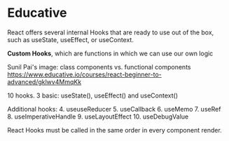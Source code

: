 # Educative

React offers several internal Hooks that are ready to use out of the box, such as useState, useEffect, or useContext.

__Custom Hooks__, which are functions in which we can use our own logic

Sunil Pai's image: class components vs. functional components
https://www.educative.io/courses/react-beginner-to-advanced/gklwv4MmqKk

10 hooks. 3 basic: useState(), useEffect() and useContext() 

Additional hooks: 
4. useuseReducer
5. useCallback
6. useMemo
7. useRef
8. useImperativeHandle
9. useLayoutEffect
10. useDebugValue

React Hooks must be called in the same order in every component render.